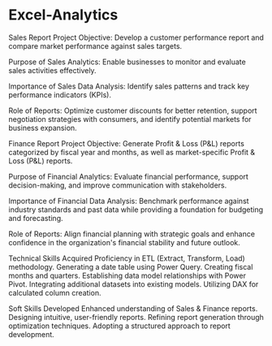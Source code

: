 # Excel-Analytics

Sales Report
Project Objective:
Develop a customer performance report and compare market performance against sales targets.

Purpose of Sales Analytics:
Enable businesses to monitor and evaluate sales activities effectively.

Importance of Sales Data Analysis:
Identify sales patterns and track key performance indicators (KPIs).

Role of Reports:
Optimize customer discounts for better retention, support negotiation strategies with consumers, and identify potential markets for business expansion.

Finance Report
Project Objective:
Generate Profit & Loss (P&L) reports categorized by fiscal year and months, as well as market-specific Profit & Loss (P&L) reports.

Purpose of Financial Analytics:
Evaluate financial performance, support decision-making, and improve communication with stakeholders.

Importance of Financial Data Analysis:
Benchmark performance against industry standards and past data while providing a foundation for budgeting and forecasting.

Role of Reports:
Align financial planning with strategic goals and enhance confidence in the organization's financial stability and future outlook.

Technical Skills Acquired
Proficiency in ETL (Extract, Transform, Load) methodology. Generating a date table using Power Query. Creating fiscal months and quarters. Establishing data model relationships with Power Pivot. Integrating additional datasets into existing models. Utilizing DAX for calculated column creation.

Soft Skills Developed
Enhanced understanding of Sales & Finance reports. Designing intuitive, user-friendly reports. Refining report generation through optimization techniques. Adopting a structured approach to report development.
